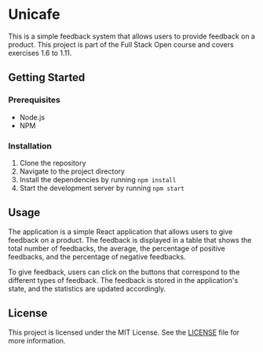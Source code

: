 # Unicafe

This is a simple feedback system that allows users to provide feedback on a product. This project is part of the Full Stack Open course and covers exercises 1.6 to 1.11.

## Getting Started

### Prerequisites

- Node.js
- NPM

### Installation

1. Clone the repository
2. Navigate to the project directory
3. Install the dependencies by running `npm install`
4. Start the development server by running `npm start`

## Usage

The application is a simple React application that allows users to give feedback on a product. The feedback is displayed in a table that shows the total number of feedbacks, the average, the percentage of positive feedbacks, and the percentage of negative feedbacks.

To give feedback, users can click on the buttons that correspond to the different types of feedback. The feedback is stored in the application's state, and the statistics are updated accordingly.

## License

This project is licensed under the MIT License. See the [LICENSE](LICENSE) file for more information.

